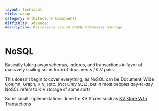 ```yaml
---
layout: technical
title: NoSQL
category: Architecture Components
difficulty: Advanced
description: Discussion around NoSQL Databases Storage
---
```


# NoSQL
Basically taking away schemas, indexes, and transactions in favor of massively scaling some form of documents / K:V pairs

This doesn't begin to cover everything, as NoSQL can be Document, Wide Column, Graph, K:V, setc. (Not Only SQL), but in most peoples day-to-day NoSQL refers to K:V storage of some sorts

Some small implementations done for KV Stores such as [KV Store With Transactions](/docs/dsa/implementations/kv_store_with_transactions.md)